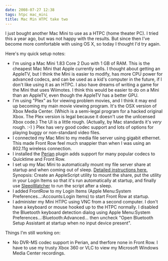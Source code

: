 ```yaml
---
date: 2008-07-27 12:38
tags: htpc mac_mini
title: Mac Min HTPC take two
---
```


I just bought another Mac Mini to use as a HTPC (home theater PC). I tried
this a year ago, but was not happy with the results. But since then I've
become more comfortable with using OS X, so today I thought I'd try again.

Here's my quick setup notes:

* I'm using a Mac Mini 1.83 Core 2 Duo with 1 GB of RAM. This is the cheapest Mac Mini that Apple currently sells. I thought about getting an AppleTV, but I think the Mini is easier to modify, has more CPU power for advanced codecs, and can be used as a kid's computer in the future, if I don't like using it as an HTPC. I also have dreams of writing a game for the Mini that uses Wiimotes. I think this would be easier to do on a Mini than an AppleTV, even though the AppleTV has a better GPU.
* I'm using "Plex" as for viewing problem movies, and I think it may end up becoming my main movie viewing program. It's the OSX version of Xbox Media Center. (Which is a semi-legal program for a hacked original Xbox. The Plex version is legal because it doesn't use the unlicensed Xbox code.) The UI is a little rough. (Actually, by Mac standards it's _very_ rough. :-) ) Plex has very good codec support and lots of options for playing buggy or non-standard video files.
* I connected my Mac Mini to my media file server using gigabit ethernet. This made Front Row feel much snappier than when I was using an 802.11g wireless connection.
* I installed the [Perian](http://perian.org/) plugin adds support for many popular codecs to Quicktime and Front Row.
* I set up my Mac Mini to automatically mount my file server share at startup and when coming out of sleep. [Detailed instructions here.](http://forums.mactalk.com.au/13/42160-solution-how-auto-reconnect-network-drive-after-resuming-sleep.html) Synopsis: Create an AppleScript utility to mount the share, put the utility in your Login Items so that it's run automatically at startup, and finally use [SleepWatcher](http://www.bernhard-baehr.de/) to run the script after a sleep.
* I added FrontRow to my Login Items (Apple Menu:System Preferences...:Accounts:Login Items) to start Front Row at startup.
* I administer my Mini HTPC using VNC from a second computer. I don't have a keyboard or mouse hooked up to the HTPC normally. I disabled the Bluetooth keyboard detection dialog using Apple Menu:System Preferences...:Bluetooth:Advanced... then uncheck "Open Bluetooth Setup Assistant at startup when no input device present".

Things I'm still working on:

* No DVR-MS codec support in Perian, and therfore none in Front Row. I have to use my trusty Xbox 360 or VLC to view my Microsoft Windows Media Center recordings.
